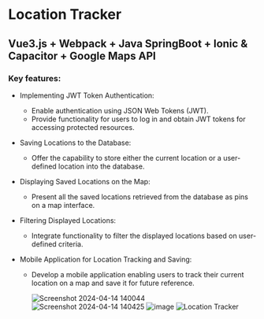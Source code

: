 # Location Tracker

## Vue3.js + Webpack + Java SpringBoot + Ionic & Capacitor + Google Maps API

### Key features: 
  - Implementing JWT Token Authentication:
    - Enable authentication using JSON Web Tokens (JWT).
    - Provide functionality for users to log in and obtain JWT tokens for accessing protected resources.

  - Saving Locations to the Database:
    - Offer the capability to store either the current location or a user-defined location into the database.

  - Displaying Saved Locations on the Map:
    - Present all the saved locations retrieved from the database as pins on a map interface.

  - Filtering Displayed Locations:
    - Integrate functionality to filter the displayed locations based on user-defined criteria.

  - Mobile Application for Location Tracking and Saving:
    - Develop a mobile application enabling users to track their current location on a map and save it for future reference.
   
      ![Screenshot 2024-04-14 140044](https://github.com/paulbalas2836/LocationTracker/assets/80162583/f9b771f1-9d70-46b2-88d3-31193ddc1a1b)
      ![Screenshot 2024-04-14 140425](https://github.com/paulbalas2836/LocationTracker/assets/80162583/3a030250-0179-4eec-8cba-1f8b87bf7962)
      ![image](https://github.com/paulbalas2836/LocationTracker/assets/80162583/d67a12a3-6fb9-40d8-8e54-dd1702376616)
      ![Location Tracker](https://github.com/paulbalas2836/LocationTracker/assets/80162583/8b894cad-3533-498c-977a-8594d8c1df45)
